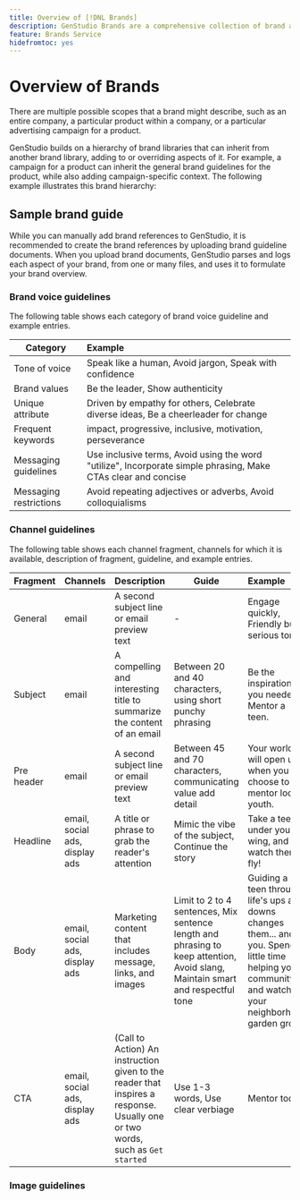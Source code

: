 ```yaml
---
title: Overview of [!DNL Brands]
description: GenStudio Brands are a comprehensive collection of brand assets—marketing copy, imagery, experiences, and more—to inform the creation of brand-aligned content in GenStudio.
feature: Brands Service
hidefromtoc: yes
---
```


# Overview of Brands

There are multiple possible scopes that a brand might describe, such as an entire company, a particular product within a company, or a particular advertising campaign for a product.

GenStudio builds on a hierarchy of brand libraries that can inherit from another brand library, adding to or overriding aspects of it. For example, a campaign for a product can inherit the general brand guidelines for the product, while also adding campaign-specific context. The following example illustrates this brand hierarchy:

## Sample brand guide

While you can manually add brand references to GenStudio, it is recommended to create the brand references by uploading brand guideline documents. When you upload brand documents, GenStudio parses and logs each aspect of your brand, from one or many files, and uses it to formulate your brand overview.

### Brand voice guidelines

The following table shows each category of brand voice guideline and example entries.

| Category | Example |
| ------------------| :---------- |
| Tone of voice       | Speak like a human, Avoid jargon, Speak with confidence |
| Brand values        | Be the leader, Show authenticity |
| Unique attribute    | Driven by empathy for others, Celebrate diverse ideas, Be a cheerleader for change |
| Frequent keywords   | impact, progressive, inclusive, motivation, perseverance |
| Messaging guidelines | Use inclusive terms, Avoid using the word "utilize", Incorporate simple phrasing, Make CTAs clear and concise |
| Messaging restrictions | Avoid repeating adjectives or adverbs, Avoid colloquialisms |

### Channel guidelines

The following table shows each channel fragment, channels for which it is available, description of fragment, guideline, and example entries.

| Fragment | Channels | Description | Guide | Example |
| ------------------| --------- | --------- | -------- | :---------- |
| General        | email | A second subject line or email preview text | - | Engage quickly, Friendly but serious tone |
| Subject           | email | A compelling and interesting title to summarize the content of an email | Between 20 and 40 characters, using short punchy phrasing | Be the inspiration you needed. Mentor a teen. |
| Pre header        | email | A second subject line or email preview text | Between 45 and 70 characters, communicating value add detail | Your world will open up when you choose to mentor local youth. |
| Headline          | email, social ads, display ads | A title or phrase to grab the reader's attention | Mimic the vibe of the subject, Continue the story | Take a teen under your wing, and watch them fly! |
| Body              | email, social ads, display ads | Marketing content that includes message, links, and images | Limit to 2 to 4 sentences, Mix sentence length and phrasing to keep attention, Avoid slang, Maintain smart and respectful tone | Guiding a teen through life's ups and downs changes them... and you. Spend a little time helping your community and watch your neighborhood garden grow. |
| CTA               | email, social ads, display ads | (Call to Action) An instruction given to the reader that inspires a response. Usually one or two words, such as `Get started` | Use 1-3 words, Use clear verbiage | Mentor today |

### Image guidelines

<!-- ### Add a Brand manually

## Create a brand

## Modify a Brand

## Publish a Brand

## Brand review process

## Brand verification -->
